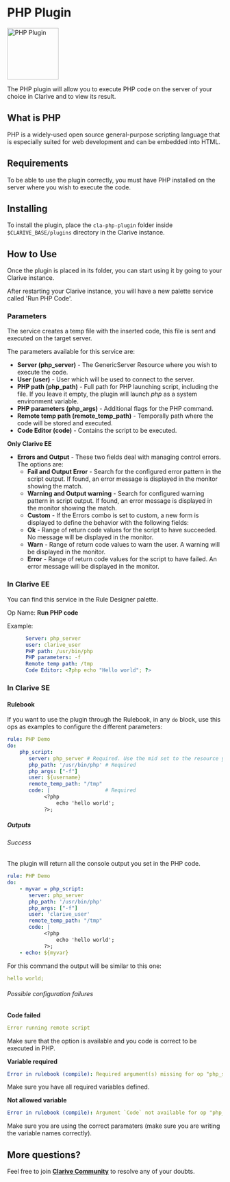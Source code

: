 # PHP Plugin

<img src="https://cdn.rawgit.com/clarive/cla-php-plugin/master/public/icon/php.svg" alt="PHP Plugin" title="PHP Plugin" width="120" height="120">

The PHP plugin will allow you to execute PHP code on the server of your choice in Clarive and to view its result.

## What is PHP

PHP is a widely-used open source general-purpose scripting language that is especially suited for web development and
can be embedded into HTML.

## Requirements

To be able to use the plugin correctly, you must have PHP installed on the server where you wish to execute the code.

## Installing

To install the plugin, place the `cla-php-plugin` folder inside `$CLARIVE_BASE/plugins` directory in the Clarive
instance.

## How to Use

Once the plugin is placed in its folder, you can start using it by going to your Clarive instance.

After restarting your Clarive instance, you will have a new palette service called 'Run PHP Code'.

### Parameters

The service creates a temp file with the inserted code, this file is sent and executed on the target server.

The parameters available for this service are:

- **Server (php_server)** - The GenericServer Resource where you wish to execute the code.
- **User (user)** - User which will be used to connect to the server.
- **PHP path (php_path)** - Full path for PHP launching script, including the file. If you leave it empty, the plugin will launch
  *php* as a system environment variable.
- **PHP parameters (php_args)** - Additional flags for the PHP command.
- **Remote temp path (remote_temp_path)** - Temporally path where the code will be stored and executed.
- **Code Editor (code)** - Contains the script to be executed.

**Only Clarive EE**

- **Errors and Output** - These two fields deal with managing control errors. The options are:
   - **Fail and Output Error** - Search for the configured error pattern in the script output. If found, an error
     message is displayed in the monitor showing the match.
   - **Warning and Output warning** - Search for configured warning pattern in script output. If found, an error message
     is displayed in the monitor showing the match.
   - **Custom** - If the Errors combo is set to custom, a new form is displayed to define the behavior with the
     following fields:
   - **Ok** - Range of return code values for the script to have succeeded. No message will be displayed in the monitor.
   - **Warn** - Range of return code values to warn the user. A warning will be displayed in the monitor.
   - **Error** - Range of return code values for the script to have failed. An error message will be displayed in the
     monitor.

### In Clarive EE

You can find this service in the Rule Designer palette.

Op Name: **Run PHP code**

Example:

```yaml
      Server: php_server
      user: clarive_user
      PHP path: /usr/bin/php
      PHP parameters: -f
      Remote temp path: /tmp
      Code Editor: <?php echo "Hello world"; ?>
``` 

### In Clarive SE

#### Rulebook

If you want to use the plugin through the Rulebook, in any `do` block, use this ops as examples to configure the different parameters:

```yaml
rule: PHP Demo
do:
    php_script:
       server: php_server # Required. Use the mid set to the resource you created
       php_path: '/usr/bin/php' # Required
       php_args: ["-f"]
       user: ${username}
       remote_temp_path: "/tmp"
       code: |                  # Required
            <?php
                echo 'hello world';
            ?>;
```

##### Outputs

###### Success

The plugin will return all the console output you set in the PHP code.

```yaml
rule: PHP Demo
do:
    - myvar = php_script:
       server: php_server
       php_path: '/usr/bin/php'
       php_args: ["-f"]
       user: 'clarive_user'
       remote_temp_path: "/tmp"
       code: |
            <?php
                echo 'hello world';
            ?>;
    - echo: ${myvar}
```

For this command the output will be similar to this one:

```yaml
hello world;
```

###### Possible configuration failures

**Code failed**

```yaml
Error running remote script
```

Make sure that the option is available and you code is correct to be executed in PHP.

**Variable required**

```yaml
Error in rulebook (compile): Required argument(s) missing for op "php_script": "server"
```

Make sure you have all required variables defined.

**Not allowed variable**

```yaml
Error in rulebook (compile): Argument `Code` not available for op "php_script"
```

Make sure you are using the correct paramaters (make sure you are writing the variable names correctly).

## More questions?

Feel free to join **[Clarive Community](https://community.clarive.com/)** to resolve any of your doubts.